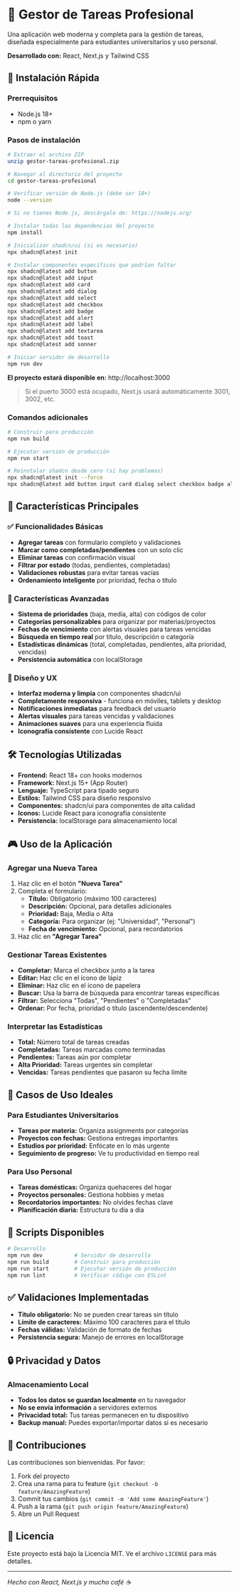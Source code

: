 # 📝 Gestor de Tareas Profesional

Una aplicación web moderna y completa para la gestión de tareas, diseñada especialmente para estudiantes universitarios y uso personal.

**Desarrollado con:** React, Next.js y Tailwind CSS

## 🚀 Instalación Rápida

### Prerrequisitos
- Node.js 18+ 
- npm o yarn

### Pasos de instalación

```bash
# Extraer el archivo ZIP
unzip gestor-tareas-profesional.zip

# Navegar al directorio del proyecto
cd gestor-tareas-profesional

# Verificar versión de Node.js (debe ser 18+)
node --version

# Si no tienes Node.js, descárgalo de: https://nodejs.org/

# Instalar todas las dependencias del proyecto
npm install

# Inicializar shadcn/ui (si es necesario)
npx shadcn@latest init

# Instalar componentes específicos que podrían faltar
npx shadcn@latest add button
npx shadcn@latest add input
npx shadcn@latest add card
npx shadcn@latest add dialog
npx shadcn@latest add select
npx shadcn@latest add checkbox
npx shadcn@latest add badge
npx shadcn@latest add alert
npx shadcn@latest add label
npx shadcn@latest add textarea
npx shadcn@latest add toast
npx shadcn@latest add sonner

# Iniciar servidor de desarrollo
npm run dev
```

**El proyecto estará disponible en:** http://localhost:3000

> Si el puerto 3000 está ocupado, Next.js usará automáticamente 3001, 3002, etc.

### Comandos adicionales

```bash
# Construir para producción
npm run build

# Ejecutar versión de producción
npm run start

# Reinstalar shadcn desde cero (si hay problemas)
npx shadcn@latest init --force
npx shadcn@latest add button input card dialog select checkbox badge alert label textarea
```

## 🚀 Características Principales

### ✅ Funcionalidades Básicas
- **Agregar tareas** con formulario completo y validaciones
- **Marcar como completadas/pendientes** con un solo clic
- **Eliminar tareas** con confirmación visual
- **Filtrar por estado** (todas, pendientes, completadas)
- **Validaciones robustas** para evitar tareas vacías
- **Ordenamiento inteligente** por prioridad, fecha o título

### 🎯 Características Avanzadas
- **Sistema de prioridades** (baja, media, alta) con códigos de color
- **Categorías personalizables** para organizar por materias/proyectos
- **Fechas de vencimiento** con alertas visuales para tareas vencidas
- **Búsqueda en tiempo real** por título, descripción o categoría
- **Estadísticas dinámicas** (total, completadas, pendientes, alta prioridad, vencidas)
- **Persistencia automática** con localStorage

### 🎨 Diseño y UX
- **Interfaz moderna y limpia** con componentes shadcn/ui
- **Completamente responsiva** - funciona en móviles, tablets y desktop
- **Notificaciones inmediatas** para feedback del usuario
- **Alertas visuales** para tareas vencidas y validaciones
- **Animaciones suaves** para una experiencia fluida
- **Iconografía consistente** con Lucide React

## 🛠️ Tecnologías Utilizadas

- **Frontend:** React 18+ con hooks modernos
- **Framework:** Next.js 15+ (App Router)
- **Lenguaje:** TypeScript para tipado seguro
- **Estilos:** Tailwind CSS para diseño responsivo
- **Componentes:** shadcn/ui para componentes de alta calidad
- **Iconos:** Lucide React para iconografía consistente
- **Persistencia:** localStorage para almacenamiento local

## 🎮 Uso de la Aplicación

### Agregar una Nueva Tarea
1. Haz clic en el botón **"Nueva Tarea"**
2. Completa el formulario:
   - **Título:** Obligatorio (máximo 100 caracteres)
   - **Descripción:** Opcional, para detalles adicionales
   - **Prioridad:** Baja, Media o Alta
   - **Categoría:** Para organizar (ej: "Universidad", "Personal")
   - **Fecha de vencimiento:** Opcional, para recordatorios
3. Haz clic en **"Agregar Tarea"**

### Gestionar Tareas Existentes
- **Completar:** Marca el checkbox junto a la tarea
- **Editar:** Haz clic en el ícono de lápiz
- **Eliminar:** Haz clic en el ícono de papelera
- **Buscar:** Usa la barra de búsqueda para encontrar tareas específicas
- **Filtrar:** Selecciona "Todas", "Pendientes" o "Completadas"
- **Ordenar:** Por fecha, prioridad o título (ascendente/descendente)

### Interpretar las Estadísticas
- **Total:** Número total de tareas creadas
- **Completadas:** Tareas marcadas como terminadas
- **Pendientes:** Tareas aún por completar
- **Alta Prioridad:** Tareas urgentes sin completar
- **Vencidas:** Tareas pendientes que pasaron su fecha límite

## 📱 Casos de Uso Ideales

### Para Estudiantes Universitarios
- **Tareas por materia:** Organiza assignments por categorías
- **Proyectos con fechas:** Gestiona entregas importantes
- **Estudios por prioridad:** Enfócate en lo más urgente
- **Seguimiento de progreso:** Ve tu productividad en tiempo real

### Para Uso Personal
- **Tareas domésticas:** Organiza quehaceres del hogar
- **Proyectos personales:** Gestiona hobbies y metas
- **Recordatorios importantes:** No olvides fechas clave
- **Planificación diaria:** Estructura tu día a día

## 📜 Scripts Disponibles

```bash
# Desarrollo
npm run dev          # Servidor de desarrollo
npm run build        # Construir para producción
npm run start        # Ejecutar versión de producción
npm run lint         # Verificar código con ESLint
```

## ✅ Validaciones Implementadas

- **Título obligatorio:** No se pueden crear tareas sin título
- **Límite de caracteres:** Máximo 100 caracteres para el título
- **Fechas válidas:** Validación de formato de fechas
- **Persistencia segura:** Manejo de errores en localStorage

## 🔒 Privacidad y Datos

### Almacenamiento Local
- **Todos los datos se guardan localmente** en tu navegador
- **No se envía información** a servidores externos
- **Privacidad total:** Tus tareas permanecen en tu dispositivo
- **Backup manual:** Puedes exportar/importar datos si es necesario

## 🤝 Contribuciones

Las contribuciones son bienvenidas. Por favor:

1. Fork del proyecto
2. Crea una rama para tu feature (`git checkout -b feature/AmazingFeature`)
3. Commit tus cambios (`git commit -m 'Add some AmazingFeature'`)
4. Push a la rama (`git push origin feature/AmazingFeature`)
5. Abre un Pull Request

## 📄 Licencia

Este proyecto está bajo la Licencia MIT. Ve el archivo `LICENSE` para más detalles.

---

*Hecho con React, Next.js y mucho café ☕*

